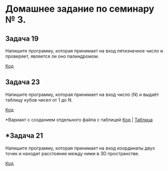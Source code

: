 # Домашнее задание по семинару № 3. 

## Задача 19 
Напишите программу, которая принимает на вход пятизначное число и проверяет, является ли оно палиндромом.

[Код](Exercise019/Program.cs)

## Задача 23 
Напишите программу, которая принимает на вход число (N) и выдаёт таблицу кубов чисел от 1 до N.

[Код](Exercise023/Program.cs)

*Вариант с созданием отдельного файла с таблицей
[Код](Exercise023v1.0/Program.cs) | [Таблица](Exercise023v1.0/CubeTable.csv)

## *Задача 21
Напишите программу, которая принимает на вход координаты двух точек и находит расстояние между ними в 3D пространстве.

[Код](Exercise021/Program.cs)